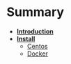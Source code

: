 # Summary

* [**Introduction**](README.md)
* [**Install**](install.md)
  * [Centos](Centos/Install.md)
  * [Docker](Docker/Install.md)



